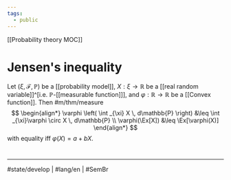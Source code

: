 ```yaml
---
tags:
  - public
---
```

[[Probability theory MOC]]
# Jensen's inequality

Let $(\xi,\mathcal{F},\mathbb{P})$ be a [[probability model]],
$X : \xi \to \mathbb{R}$ be a [[real random variable]]^[i.e. $\mathbb{P}$-[[measurable function]]],
and $\varphi : \mathbb{R} \to \mathbb{R}$ be a [[Convex function]].
Then #m/thm/measure 
$$
\begin{align*}
\varphi \left( \int _{\xi} X \, d\mathbb{P}  \right) &\leq \int _{\xi}\varphi \circ X \, d\mathbb{P} \\
\varphi(\Ex[X]) &\leq \Ex[\varphi(X)]
\end{align*}
$$
with equality iff $\varphi(X) = a + bX$.


#
---
#state/develop | #lang/en | #SemBr
